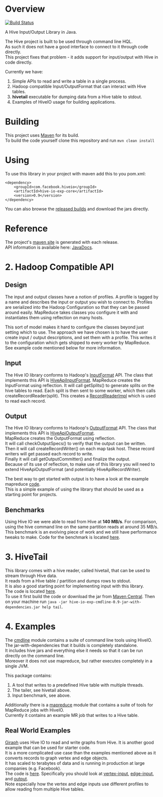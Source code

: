 # Overview #

[![Build Status](https://travis-ci.org/facebook/hive-io-experimental.png?branch=master)](https://travis-ci.org/facebook/hive-io-experimental)

A Hive Input/Output Library in Java.

The Hive project is built to be used through command line HQL.<br/>
As such it does not have a good interface to connect to it through code directly.<br/>
This project fixes that problem - it adds support for input/output with Hive in code directly.

Currently we have:<br/>
1. Simple APIs to read and write a table in a single process.<br/>
2. Hadoop compatible Input/OutputFormat that can interact with Hive tables.<br/>
3. __hivetail__ executable for dumping data from a Hive table to stdout.<br/>
4. Examples of HiveIO usage for building applications.<br/>

# Building #

This project uses [Maven](http://maven.apache.org/) for its build.<br/>
To build the code yourself clone this repository and run `mvn clean install`

# Using #
To use this library in your project with maven add this to you pom.xml:

    <dependency>
        <groupId>com.facebook.hiveio</groupId>
        <artifactId>hive-io-exp-core</artifactId>
        <version>0.9</version>
    </dependency>

You can also browse the
[released builds](http://goo.gl/6EdWN)
and download the jars directly.

# Reference #

The project's [maven site](http://facebook.github.io/hive-io-experimental/)
is generated with each release.<br/>
API information is available here: 
[JavaDocs](http://facebook.github.io/hive-io-experimental/apidocs/index.html).

# 2. Hadoop Compatible API #

## Design ##
The input and output classes have a notion of profiles.
A profile is tagged by a name and describes the input or output you wish to connect to.
Profiles are serialized into the Hadoop Configuration so that they can be passed around easily.
MapReduce takes classes you configure it with and instantiates them using reflection on many hosts.

This sort of model makes it hard to configure the classes beyond just setting which to use.
The approach we have chosen is to have the user create input / output descriptions, and set them with a profile.
This writes it to the configuration which gets shipped to every worker by MapReduce.
See example code mentioned below for more information.

## Input ##
The Hive IO library conforms to Hadoop's
[InputFormat](http://hadoop.apache.org/docs/r0.23.6/api/org/apache/hadoop/mapreduce/InputFormat.html) API.
The class that implements this API is
[HiveApiInputFormat](hive-io-exp-core/src/main/java/com/facebook/hiveio/input/HiveApiInputFormat.java).
MapReduce creates the InputFormat using reflection.
It will call getSplits() to generate splits on the hive tables to read.
Each split is then sent to some worker, which then calls createRecordReader(split).
This creates a
[RecordReaderImpl](hive-io-exp-core/src/main/java/com/facebook/hiveio/input/RecordReaderImpl.java)
which is used to read each record.

## Output ##
The Hive IO library conforms to Hadoop's
[OutputFormat](http://hadoop.apache.org/docs/r0.23.6/api/org/apache/hadoop/mapreduce/OutputFormat.html) API.
The class that implements this API is
[HiveApiOutputFormat](hive-io-exp-core/src/main/java/com/facebook/hiveio/output/HiveApiOutputFormat.java).
<br/>
MapReduce creates the OutputFormat using reflection.<br/>
It will call checkOutputSpecs() to verify that the output can be written.<br/>
Then it will call createRecordWriter() on each map task host.
These record writers will get passed each record to write.<br/>
Finally it will call getOutputCommitter() and finalize the output.<br/>
Because of its use of reflection, to make use of this library you will need to extend HiveApiOutputFormat (and potentially HiveApiRecordWriter).

The best way to get started with output is to have a look at the example mapreduce
[code](hive-io-exp-mapreduce/src/main/java/com/facebook/hiveio/).
<br/>
This is a simple example of using the library that should be used as a starting point for projects. 

## Benchmarks ##
Using Hive IO we were able to read from Hive at **140 MB/s**.
For comparison, using the hive command line on the same partition reads at around 35 MB/s.
This benchmark is an evolving piece of work and we still have performance tweaks to make.
Code for the benchmark is located [here](hive-io-exp-cmdline/src/main/java/com/facebook/hiveio/benchmark/).

# 3. HiveTail #
This library comes with a hive reader, called hivetail, that can be used to stream through Hive data.<br/>
It reads from a Hive table / partition and dumps rows to stdout.<br/>
It is also a good starting point for implementing input with this library.<br/>
The code is located
[here](hive-io-exp-cmdline/src/main/java/com/facebook/hiveio/tailer/).<br/>
To use it first build the code or download the jar from
[Maven Central](http://goo.gl/ng9XA).
Then on your machine run `java -jar hive-io-exp-cmdline-0.9-jar-with-dependencies.jar help tail`.

# 4. Examples #

The [cmdline](hive-io-exp-cmdline/src/main/java/com/facebook/hiveio/)
module contains a suite of command line tools using HiveIO.<br/>
The jar-with-dependencies that it builds is completely standalone.<br/>
It includes hive jars and everything else it needs so that it can be run directly on the command line.<br/>
Moreover it does not use mapreduce, but rather executes completely in a single JVM.

This package contains:<br/>
1. A tool that writes to a predefined Hive table with multiple threads.<br/>
2. The tailer, see hivetail above.<br/>
3. Input benchmark, see above.<br/>

Additionally there is a [mapreduce](hive-io-exp-mapreduce/src/main/java/com/facebook/hiveio/mapreduce)
module that contains a suite of tools for MapReduce jobs with HiveIO.<br/>
Currently it contains an example MR job that writes to a Hive table.

## Real World Examples ##
[Giraph](http://giraph.apache.org/) uses Hive IO to read and write graphs from Hive.
It is another good example that can be used for starter code.<br/>
It is a more complicated use case than the examples mentioned above as it converts records to graph vertex and edge objects.<br/>
It has scaled to terabytes of data and is running in production at large companies (e.g. Facebook).<br/>
The code is
[here](http://goo.gl/4qsvX).
Specifically you should look at
[vertex-input](http://goo.gl/Aq8kV),
[edge-input](http://goo.gl/PGvrq),
and [output](http://goo.gl/PjI3b).
<br/>
Note especially how the vertex and edge inputs use different profiles to allow reading from multiple Hive tables.
